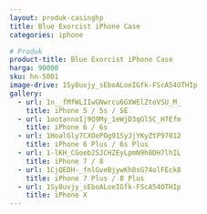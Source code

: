 ```yaml
---
layout: produk-casinghp
title: Blue Exorcist iPhone Case
categories: iphone

# Produk
product-title: Blue Exorcist iPhone Case
harga: 90000
sku: hn-5001
image-drive: 1Sy8uvjy_sEboALoeIGfk-FScA54OTHIp
gallery:
  - url: 1n__fMfWLIIwGNwrcu6GXWElZtoVSU_M_
    title: iPhone 5 / 5s / SE
  - url: 1ootannoIj9Q9My_1eWjD3qGl5C_H7Efm
    title: iPhone 6 / 6s
  - url: 1HoalGly7CXOePOg91SyJjYKyZtP97012
    title: iPhone 6 Plus / 6s Plus
  - url: 1-lKH_CGoeb2SJCHZEyLpmN9h0DH7lhIL
    title: iPhone 7 / 8
  - url: 1CjQEDH-_fnlGveBjywKh8sG74olFEck8
    title: iPhone 7 Plus / 8 Plus
  - url: 1Sy8uvjy_sEboALoeIGfk-FScA54OTHIp
    title: iPhone X
---
```

